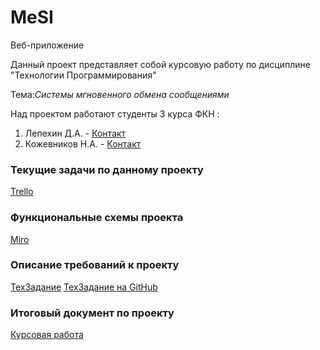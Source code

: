 
 # **MeSI**
 Веб-приложение
    

 
Данный проект представляет собой курсовую работу по дисциплине "Технологии Программирования"


Тема:*Системы мгновенного обмена сообщениями*

Над проектом работают студенты  3 курса ФКН :   
1.  Лепехин Д.А.   -  [Контакт](mailto:programmist.demon@gmail.com)
2.  Кожевников Н.А. - [Контакт](mailto:NIKITA31K@gmail.com)    


### Текущие задачи по данному проекту
[Trello](https://trello.com/b/0wPq9WlH)
### Функциональные схемы проекта
[Miro](https://miro.com/app/board/o9J_kvWNSzM=/)
### Описание требований к проекту
[ТехЗадание](https://docs.google.com/document/d/1hsu6qF6BrKbgCqQIIjXpkb_GvAZzVQQDVP8Dr3qf16s/edit)
[ТехЗадание на GitHub](https://github.com/NikitaStudent/Messenger/blob/master/ТЗ-4.docx)
### Итоговый документ по проекту
[Курсовая работа](https://docs.google.com/document/d/1oatQA6QfWHAQhGO_ZbFka9ZbBXqLk3-ouQpQKJ2z8Jc/edit)


